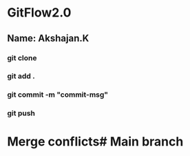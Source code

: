# GitFlow2.0
## Name: Akshajan.K
### git clone <repo-url>
### git add .
### git commit -m "commit-msg"
### git push
# Merge conflicts# Main branch 